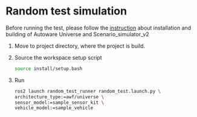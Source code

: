 # Random test simulation

Before running the test, please follow the [instruction](installation.md) about installation and building of Autoware Universe and Scenario_simulator_v2

1. Move to project directory, where the project is build.

2. Source the workspace setup script
   ```bash
   source install/setup.bash
   ```
3. Run 

   ```bash
   ros2 launch random_test_runner random_test.launch.py \
   architecture_type:=awf/universe \
   sensor_model:=sample_sensor_kit \
   vehicle_model:=sample_vehicle
   ``` 
